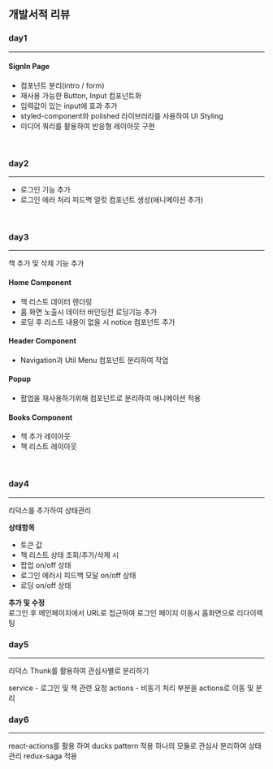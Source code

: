 ## 개발서적 리뷰

### day1
<hr />

#### SignIn Page
- 컴포넌트 분리(intro / form)
- 재사용 가능한 Button, Input 컴포넌트화
- 입력값이 있는 input에 효과 추가
- styled-component와 polished 라이브러리를 사용하여 UI Styling
- 미디어 쿼리를 활용하여 반응형 레이아웃 구현

<br>

### day2
<hr />

- 로그인 기능 추가
- 로그인 에러 처리 피드백 얼럿 컴포넌트 생성(애니메이션 추가)

<br>

### day3
<hr />
책 추가 및 삭제 기능 추가

#### Home Component
- 책 리스트 데이터 렌더링
- 홈 화면 노출시 데이터 바인딩전 로딩기능 추가
- 로딩 후 리스트 내용이 없을 시 notice 컴포넌트 추가

#### Header Component
- Navigation과 Util Menu 컴포넌트 분리하여 작업

#### Popup
- 팝업을 재사용하기위해 컴포넌트로 분리하여 애니메이션 적용

#### Books Component
- 책 추가 레이아웃
- 책 리스트 레이아웃

<br>

### day4
<hr />

리덕스를 추가하여 상태관리

**상태항목**
<br>
- 토큰 값
- 책 리스트 상태 조회/추가/삭제 시
- 팝업 on/off 상태
- 로그인 에러시 피드백 모달 on/off 상태
- 로딩 on/off 상태

**추가 및 수정**
<br>
로그인 후 메인페이지에서 URL로 접근하여 로그인 페이지 이동시 홈화면으로 리다이렉팅


### day5
<hr />

리덕스 Thunk를 활용하여 관심사별로 분리하기

service - 로그인 및 책 관련 요청
actions - 비동기 처리 부분을 actions로 이동 및 분리

### day6
<hr />

react-actions를 활용 하여 ducks pattern 적용
하나의 모듈로 관심사 분리하여 상태관리
redux-saga 적용

